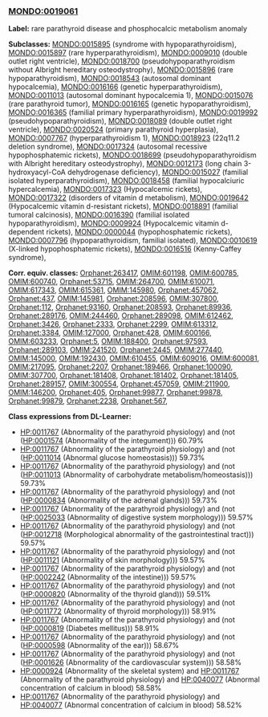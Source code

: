 
### [MONDO:0019061](http://purl.obolibrary.org/obo/MONDO_0019061)
**Label:** rare parathyroid disease and phosphocalcic metabolism anomaly

**Subclasses:** [MONDO:0015895](http://purl.obolibrary.org/obo/MONDO_0015895) (syndrome with hypoparathyroidism), [MONDO:0015897](http://purl.obolibrary.org/obo/MONDO_0015897) (rare hyperparathyroidism), [MONDO:0009010](http://purl.obolibrary.org/obo/MONDO_0009010) (double outlet right ventricle), [MONDO:0018700](http://purl.obolibrary.org/obo/MONDO_0018700) (pseudohypoparathyroidism without Albright hereditary osteodystrophy), [MONDO:0015896](http://purl.obolibrary.org/obo/MONDO_0015896) (rare hypoparathyroidism), [MONDO:0018543](http://purl.obolibrary.org/obo/MONDO_0018543) (autosomal dominant hypocalcemia), [MONDO:0016166](http://purl.obolibrary.org/obo/MONDO_0016166) (genetic hyperparathyroidism), [MONDO:0011013](http://purl.obolibrary.org/obo/MONDO_0011013) (autosomal dominant hypocalcemia 1), [MONDO:0015076](http://purl.obolibrary.org/obo/MONDO_0015076) (rare parathyroid tumor), [MONDO:0016165](http://purl.obolibrary.org/obo/MONDO_0016165) (genetic hypoparathyroidism), [MONDO:0016365](http://purl.obolibrary.org/obo/MONDO_0016365) (familial primary hyperparathyroidism), [MONDO:0019992](http://purl.obolibrary.org/obo/MONDO_0019992) (pseudohypoparathyroidism), [MONDO:0018089](http://purl.obolibrary.org/obo/MONDO_0018089) (double outlet right ventricle), [MONDO:0020524](http://purl.obolibrary.org/obo/MONDO_0020524) (primary parathyroid hyperplasia), [MONDO:0007767](http://purl.obolibrary.org/obo/MONDO_0007767) (hyperparathyroidism 1), [MONDO:0018923](http://purl.obolibrary.org/obo/MONDO_0018923) (22q11.2 deletion syndrome), [MONDO:0017324](http://purl.obolibrary.org/obo/MONDO_0017324) (autosomal recessive hypophosphatemic rickets), [MONDO:0018699](http://purl.obolibrary.org/obo/MONDO_0018699) (pseudohypoparathyroidism with Albright hereditary osteodystrophy), [MONDO:0012173](http://purl.obolibrary.org/obo/MONDO_0012173) (long chain 3-hydroxyacyl-CoA dehydrogenase deficiency), [MONDO:0015027](http://purl.obolibrary.org/obo/MONDO_0015027) (familial isolated hyperparathyroidism), [MONDO:0018458](http://purl.obolibrary.org/obo/MONDO_0018458) (familial hypocalciuric hypercalcemia), [MONDO:0017323](http://purl.obolibrary.org/obo/MONDO_0017323) (Hypocalcemic rickets), [MONDO:0017322](http://purl.obolibrary.org/obo/MONDO_0017322) (disorders of vitamin d metabolism), [MONDO:0019642](http://purl.obolibrary.org/obo/MONDO_0019642) (Hypocalcemic vitamin d-resistant rickets), [MONDO:0018891](http://purl.obolibrary.org/obo/MONDO_0018891) (familial tumoral calcinosis), [MONDO:0016390](http://purl.obolibrary.org/obo/MONDO_0016390) (familial isolated hypoparathyroidism), [MONDO:0009924](http://purl.obolibrary.org/obo/MONDO_0009924) (Hypocalcemic vitamin d-dependent rickets), [MONDO:0000044](http://purl.obolibrary.org/obo/MONDO_0000044) (hypophosphatemic rickets), [MONDO:0007796](http://purl.obolibrary.org/obo/MONDO_0007796) (hypoparathyroidism, familial isolated), [MONDO:0010619](http://purl.obolibrary.org/obo/MONDO_0010619) (X-linked hypophosphatemic rickets), [MONDO:0016516](http://purl.obolibrary.org/obo/MONDO_0016516) (Kenny-Caffey syndrome), 

**Corr. equiv. classes:** [Orphanet:263417](http://www.orpha.net/ORDO/Orphanet_263417), [OMIM:601198](http://purl.obolibrary.org/obo/OMIM_601198), [OMIM:600785](http://purl.obolibrary.org/obo/OMIM_600785), [OMIM:600740](http://purl.obolibrary.org/obo/OMIM_600740), [Orphanet:53715](http://www.orpha.net/ORDO/Orphanet_53715), [OMIM:264700](http://purl.obolibrary.org/obo/OMIM_264700), [OMIM:610071](http://purl.obolibrary.org/obo/OMIM_610071), [OMIM:617343](http://purl.obolibrary.org/obo/OMIM_617343), [OMIM:615361](http://purl.obolibrary.org/obo/OMIM_615361), [OMIM:145980](http://purl.obolibrary.org/obo/OMIM_145980), [Orphanet:457062](http://www.orpha.net/ORDO/Orphanet_457062), [Orphanet:437](http://www.orpha.net/ORDO/Orphanet_437), [OMIM:145981](http://purl.obolibrary.org/obo/OMIM_145981), [Orphanet:208596](http://www.orpha.net/ORDO/Orphanet_208596), [OMIM:307800](http://purl.obolibrary.org/obo/OMIM_307800), [Orphanet:112](http://www.orpha.net/ORDO/Orphanet_112), [Orphanet:93160](http://www.orpha.net/ORDO/Orphanet_93160), [Orphanet:208593](http://www.orpha.net/ORDO/Orphanet_208593), [Orphanet:89936](http://www.orpha.net/ORDO/Orphanet_89936), [Orphanet:289176](http://www.orpha.net/ORDO/Orphanet_289176), [OMIM:244460](http://purl.obolibrary.org/obo/OMIM_244460), [Orphanet:289098](http://www.orpha.net/ORDO/Orphanet_289098), [OMIM:612462](http://purl.obolibrary.org/obo/OMIM_612462), [Orphanet:3426](http://www.orpha.net/ORDO/Orphanet_3426), [Orphanet:2333](http://www.orpha.net/ORDO/Orphanet_2333), [Orphanet:2299](http://www.orpha.net/ORDO/Orphanet_2299), [OMIM:613312](http://purl.obolibrary.org/obo/OMIM_613312), [Orphanet:3384](http://www.orpha.net/ORDO/Orphanet_3384), [OMIM:127000](http://purl.obolibrary.org/obo/OMIM_127000), [Orphanet:428](http://www.orpha.net/ORDO/Orphanet_428), [OMIM:600166](http://purl.obolibrary.org/obo/OMIM_600166), [OMIM:603233](http://purl.obolibrary.org/obo/OMIM_603233), [Orphanet:5](http://www.orpha.net/ORDO/Orphanet_5), [OMIM:188400](http://purl.obolibrary.org/obo/OMIM_188400), [Orphanet:97593](http://www.orpha.net/ORDO/Orphanet_97593), [Orphanet:289103](http://www.orpha.net/ORDO/Orphanet_289103), [OMIM:241520](http://purl.obolibrary.org/obo/OMIM_241520), [Orphanet:2445](http://www.orpha.net/ORDO/Orphanet_2445), [OMIM:277440](http://purl.obolibrary.org/obo/OMIM_277440), [OMIM:145000](http://purl.obolibrary.org/obo/OMIM_145000), [OMIM:192430](http://purl.obolibrary.org/obo/OMIM_192430), [OMIM:610455](http://purl.obolibrary.org/obo/OMIM_610455), [OMIM:609016](http://purl.obolibrary.org/obo/OMIM_609016), [OMIM:600081](http://purl.obolibrary.org/obo/OMIM_600081), [OMIM:217095](http://purl.obolibrary.org/obo/OMIM_217095), [Orphanet:2207](http://www.orpha.net/ORDO/Orphanet_2207), [Orphanet:189466](http://www.orpha.net/ORDO/Orphanet_189466), [Orphanet:100090](http://www.orpha.net/ORDO/Orphanet_100090), [OMIM:307700](http://purl.obolibrary.org/obo/OMIM_307700), [Orphanet:181408](http://www.orpha.net/ORDO/Orphanet_181408), [Orphanet:181402](http://www.orpha.net/ORDO/Orphanet_181402), [Orphanet:181405](http://www.orpha.net/ORDO/Orphanet_181405), [Orphanet:289157](http://www.orpha.net/ORDO/Orphanet_289157), [OMIM:300554](http://purl.obolibrary.org/obo/OMIM_300554), [Orphanet:457059](http://www.orpha.net/ORDO/Orphanet_457059), [OMIM:211900](http://purl.obolibrary.org/obo/OMIM_211900), [OMIM:146200](http://purl.obolibrary.org/obo/OMIM_146200), [Orphanet:405](http://www.orpha.net/ORDO/Orphanet_405), [Orphanet:99877](http://www.orpha.net/ORDO/Orphanet_99877), [Orphanet:99878](http://www.orpha.net/ORDO/Orphanet_99878), [Orphanet:99879](http://www.orpha.net/ORDO/Orphanet_99879), [Orphanet:2238](http://www.orpha.net/ORDO/Orphanet_2238), [Orphanet:567](http://www.orpha.net/ORDO/Orphanet_567), 

**Class expressions from DL-Learner:**

- [HP:0011767](http://purl.obolibrary.org/obo/HP_0011767) (Abnormality of the parathyroid physiology) and (not ([HP:0001574](http://purl.obolibrary.org/obo/HP_0001574) (Abnormality of the integument))) 60.79%
- [HP:0011767](http://purl.obolibrary.org/obo/HP_0011767) (Abnormality of the parathyroid physiology) and (not ([HP:0011014](http://purl.obolibrary.org/obo/HP_0011014) (Abnormal glucose homeostasis))) 59.73%
- [HP:0011767](http://purl.obolibrary.org/obo/HP_0011767) (Abnormality of the parathyroid physiology) and (not ([HP:0011013](http://purl.obolibrary.org/obo/HP_0011013) (Abnormality of carbohydrate metabolism/homeostasis))) 59.73%
- [HP:0011767](http://purl.obolibrary.org/obo/HP_0011767) (Abnormality of the parathyroid physiology) and (not ([HP:0000834](http://purl.obolibrary.org/obo/HP_0000834) (Abnormality of the adrenal glands))) 59.73%
- [HP:0011767](http://purl.obolibrary.org/obo/HP_0011767) (Abnormality of the parathyroid physiology) and (not ([HP:0025033](http://purl.obolibrary.org/obo/HP_0025033) (Abnormality of digestive system morphology))) 59.57%
- [HP:0011767](http://purl.obolibrary.org/obo/HP_0011767) (Abnormality of the parathyroid physiology) and (not ([HP:0012718](http://purl.obolibrary.org/obo/HP_0012718) (Morphological abnormality of the gastrointestinal tract))) 59.57%
- [HP:0011767](http://purl.obolibrary.org/obo/HP_0011767) (Abnormality of the parathyroid physiology) and (not ([HP:0011121](http://purl.obolibrary.org/obo/HP_0011121) (Abnormality of skin morphology))) 59.57%
- [HP:0011767](http://purl.obolibrary.org/obo/HP_0011767) (Abnormality of the parathyroid physiology) and (not ([HP:0002242](http://purl.obolibrary.org/obo/HP_0002242) (Abnormality of the intestine))) 59.57%
- [HP:0011767](http://purl.obolibrary.org/obo/HP_0011767) (Abnormality of the parathyroid physiology) and (not ([HP:0000820](http://purl.obolibrary.org/obo/HP_0000820) (Abnormality of the thyroid gland))) 59.51%
- [HP:0011767](http://purl.obolibrary.org/obo/HP_0011767) (Abnormality of the parathyroid physiology) and (not ([HP:0011772](http://purl.obolibrary.org/obo/HP_0011772) (Abnormality of thyroid morphology))) 58.91%
- [HP:0011767](http://purl.obolibrary.org/obo/HP_0011767) (Abnormality of the parathyroid physiology) and (not ([HP:0000819](http://purl.obolibrary.org/obo/HP_0000819) (Diabetes mellitus))) 58.91%
- [HP:0011767](http://purl.obolibrary.org/obo/HP_0011767) (Abnormality of the parathyroid physiology) and (not ([HP:0000598](http://purl.obolibrary.org/obo/HP_0000598) (Abnormality of the ear))) 58.67%
- [HP:0011767](http://purl.obolibrary.org/obo/HP_0011767) (Abnormality of the parathyroid physiology) and (not ([HP:0001626](http://purl.obolibrary.org/obo/HP_0001626) (Abnormality of the cardiovascular system))) 58.58%
- [HP:0000924](http://purl.obolibrary.org/obo/HP_0000924) (Abnormality of the skeletal system) and [HP:0011767](http://purl.obolibrary.org/obo/HP_0011767) (Abnormality of the parathyroid physiology) and [HP:0040077](http://purl.obolibrary.org/obo/HP_0040077) (Abnormal concentration of calcium in blood) 58.58%
- [HP:0011767](http://purl.obolibrary.org/obo/HP_0011767) (Abnormality of the parathyroid physiology) and [HP:0040077](http://purl.obolibrary.org/obo/HP_0040077) (Abnormal concentration of calcium in blood) 58.52%


